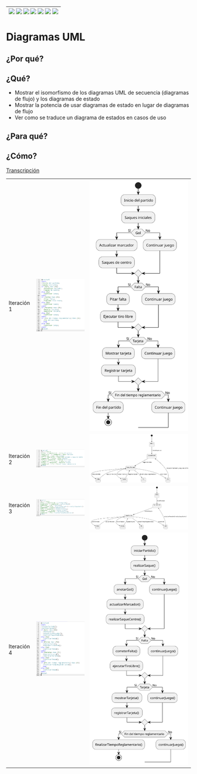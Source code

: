 <div align=right>

|[![](https://img.shields.io/badge/-Inicio-FFF?style=flat&logo=Emlakjet&logoColor=black)](/README.md) [![](https://img.shields.io/badge/-Introducción-FFF?style=flat)](/documentos/intro.md) [![](https://img.shields.io/badge/-Panorámica-FFF?style=flat)](/documentos/panorámica.md) [![](https://img.shields.io/badge/-Prompts-FFF?style=flat)](/documentos/prompts/README.md) [![](https://img.shields.io/badge/-Ingeniería_de_prompts-FFF?style=flat)](/documentos/ingenieriaDePrompts/README.md) [![](https://img.shields.io/badge/-Patrones-FFF?style=flat)](/documentos/ingenieriaDePrompts/patrones/README.md) [![](https://img.shields.io/badge/-casos_de_uso-FFF?style=flat)](/documentos/casosDeUso/README.md)|
|-|

</div>

# Diagramas UML

## ¿Por qué?



## ¿Qué?

- Mostrar el isomorfismo de los diagramas UML de secuencia (diagramas de flujo) y los diagramas de estado
- Mostrar la potencia de usar diagramas de estado en lugar de diagramas de flujo
- Ver como se traduce un diagrama de estados en casos de uso

## ¿Para qué?



## ¿Cómo?

[Transcripción](https://chat.openai.com/share/9414816f-8bd6-4d17-a96b-5294db21386d)



| | | |
|-|-|-|
|Iteración 1|![](/documentos/imagenes/diagramaContextoFlujo001.png)|![](/documentos/imagenes/modelosUML/diagramaContextoFlujo001.svg)|
|Iteración 2|![](/documentos/imagenes/diagramaContextoFlujo002.png)|![](/documentos/imagenes/modelosUML/diagramaContextoFlujo002.svg)|
|Iteración 3|![](/documentos/imagenes/diagramaContextoFlujo003.png)|![](/documentos/imagenes/modelosUML/diagramaContextoFlujo003.svg)|
|Iteración 4|![](/documentos/imagenes/diagramaContextoFlujo004.png)|![](/documentos/imagenes/modelosUML/diagramaContextoFlujo004.svg)|
